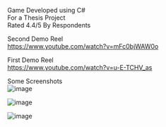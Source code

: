 Game Developed using C#  
For a Thesis Project  
Rated 4.4/5 By Respondents  

Second Demo Reel  
https://www.youtube.com/watch?v=mFc0bjWAW0o  

First Demo Reel  
https://www.youtube.com/watch?v=u-E-TCHV_as  

Some Screenshots  
![image](https://github.com/user-attachments/assets/cdca33cd-4dbf-4be6-8bd6-84d241f1a16b)  

![image](https://github.com/user-attachments/assets/dcd70fa1-e238-4962-a737-d166f640e571)  

![image](https://github.com/user-attachments/assets/6550aaef-ca73-4140-9b4b-948e95c7e107)  


